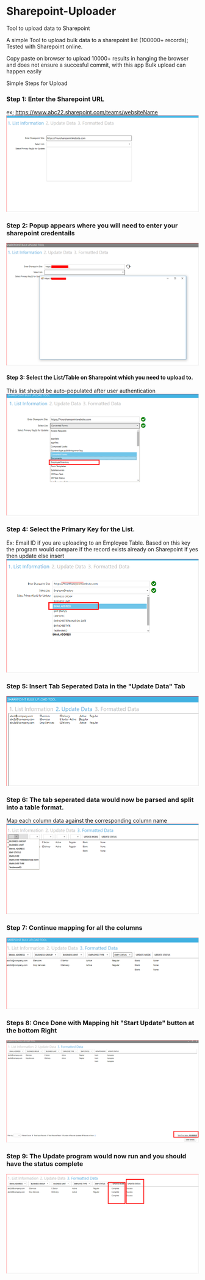 # Sharepoint-Uploader
Tool to upload data to Sharepoint 

A simple Tool to upload bulk data to a sharepoint list (100000+ records); Tested with Sharepoint online. 

Copy paste on browser to upload 10000+ results in hanging the browser and does not ensure a succesful commit, with this app Bulk upload can happen easily

Simple Steps for Upload


### Step 1: Enter the Sharepoint URL
ex; https://www.abc22.sharepoint.com/teams/websiteName
![STEP 1](https://github.com/brvinodh/Sharepoint-Uploader/blob/master/Images/1.jpg)

### Step 2: Popup appears where you will need to enter your sharepoint credentails
![STEP 1](https://github.com/brvinodh/Sharepoint-Uploader/blob/master/Images/2.jpg)

#### Step 3: Select the List/Table on Sharepoint which you need to upload to.
This list should be auto-populated after user authentication
![STEP 1](https://github.com/brvinodh/Sharepoint-Uploader/blob/master/Images/3.jpg)

### Step 4: Select the Primary Key for the List.
Ex: Email ID if you are uploading to an Employee Table. 
Based on this key the program would compare if the record exists already on Sharepoint if yes then update else insert
![STEP 1](https://github.com/brvinodh/Sharepoint-Uploader/blob/master/Images/4.jpg)

### Step 5: Insert Tab Seperated Data in the "Update Data" Tab 
![STEP 1](https://github.com/brvinodh/Sharepoint-Uploader/blob/master/Images/5.jpg)

### Step 6: The tab seperated data would now be parsed and split into a table format. 
Map each column data against the corresponding column name
![STEP 1](https://github.com/brvinodh/Sharepoint-Uploader/blob/master/Images/6.jpg)

### Step 7: Continue mapping for all the columns
![STEP 1](https://github.com/brvinodh/Sharepoint-Uploader/blob/master/Images/7.jpg)

### Steps 8: Once Done with Mapping hit "Start Update" button at the bottom Right
![STEP 1](https://github.com/brvinodh/Sharepoint-Uploader/blob/master/Images/9.jpg)

### Step 9: The Update program would now run and you should have the status complete
![STEP 1](https://github.com/brvinodh/Sharepoint-Uploader/blob/master/Images/10.jpg)



